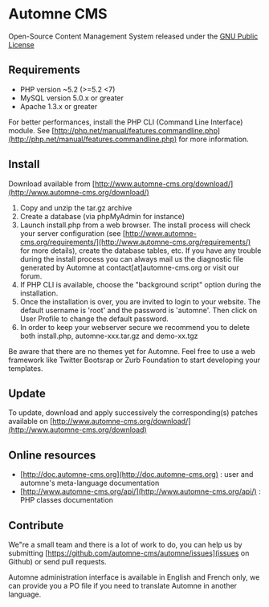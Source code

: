 # Automne CMS

Open-Source Content Management System released under the [GNU Public License](https://github.com/textmate/textmate)

## Requirements

 - PHP version ~5.2 (>=5.2 <7)
 - MySQL version 5.0.x or greater
 - Apache 1.3.x or greater
	
For better performances, install the PHP CLI (Command Line Interface) module. See [http://php.net/manual/features.commandline.php](http://php.net/manual/features.commandline.php) for more information.

## Install

Download available from [http://www.automne-cms.org/download/](http://www.automne-cms.org/download/)

 1. Copy and unzip the tar.gz archive
 2. Create a database (via phpMyAdmin for instance)
 3. Launch install.php from a web browser. The install process will check your server configuration (see [http://www.automne-cms.org/requirements/](http://www.automne-cms.org/requirements/) for more details), create the database tables, etc.
	If you have any trouble during the install process you can always mail us the diagnostic file generated by Automne at contact[at]automne-cms.org or visit our forum.
 4. If PHP CLI is available, choose the "background script" option during the installation.
 5. Once the installation is over, you are invited to login to your website. The default username is 'root' and the password is 'automne'. Then click on User Profile to change the default password.
 6. In order to keep your webserver secure we recommend you to delete both install.php, automne-xxx.tar.gz and demo-xx.tgz

Be aware that there are no themes yet for Automne. Feel free to use a web framework like Twitter Bootsrap or Zurb Foundation to start developing your templates.
	
## Update
	
To update, download and apply successively the corresponding(s) patches available on [http://www.automne-cms.org/download/](http://www.automne-cms.org/download)

## Online resources

 - [http://doc.automne-cms.org](http://doc.automne-cms.org) : user and automne's meta-language documentation
 - [http://www.automne-cms.org/api/](http://www.automne-cms.org/api/) : PHP classes documentation

## Contribute

We"re a small team and there is a lot of work to do, you can help us by submitting [https://github.com/automne-cms/automne/issues](issues on Github) or send pull requests.

Automne administration interface is available in English and French only, we can provide you a PO file if you need to translate Automne in another language.